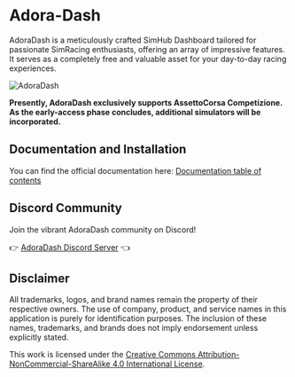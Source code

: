 # Adora-Dash
AdoraDash is a meticulously crafted SimHub Dashboard tailored for passionate SimRacing enthusiasts, offering an array of impressive features. It serves as a completely free and valuable asset for your day-to-day racing experiences.

![AdoraDash](./assets/images/adoradash_v1.png)

**Presently, AdoraDash exclusively supports AssettoCorsa Competizione. As the early-access phase concludes, additional simulators will be incorporated.**

## Documentation and Installation
You can find the official documentation here: [Documentation table of contents](/doc/TOC.md)

## Discord Community
Join the vibrant AdoraDash community on Discord!

👉 [AdoraDash Discord Server](https://discord.gg/2yNzuRc62S) 👈

## Disclaimer
All trademarks, logos, and brand names remain the property of their respective owners. The use of company, product, and service names in this application is purely for identification purposes. The inclusion of these names, trademarks, and brands does not imply endorsement unless explicitly stated.

This work is licensed under the [Creative Commons Attribution-NonCommercial-ShareAlike 4.0 International License](https://creativecommons.org/licenses/by-nc-sa/4.0/).
